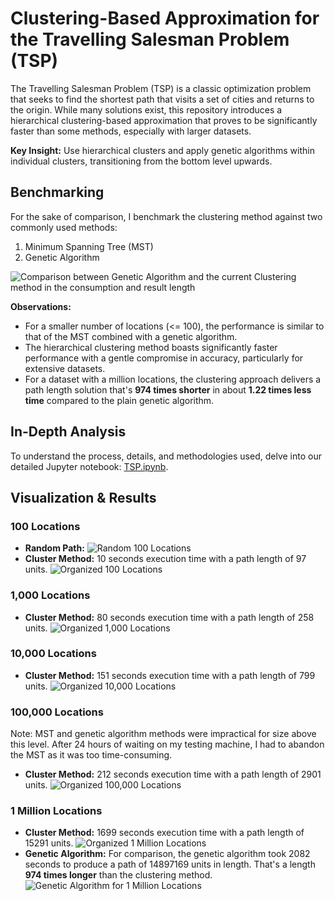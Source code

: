 # Clustering-Based Approximation for the Travelling Salesman Problem (TSP)
The Travelling Salesman Problem (TSP) is a classic optimization problem that seeks to find the shortest path that visits a set of cities and returns to the origin. While many solutions exist, this repository introduces a hierarchical clustering-based approximation that proves to be significantly faster than some methods, especially with larger datasets.

**Key Insight:** Use hierarchical clusters and apply genetic algorithms within individual clusters, transitioning from the bottom level upwards.

## Benchmarking
For the sake of comparison, I benchmark the clustering method against two commonly used methods:
1. Minimum Spanning Tree (MST)
2. Genetic Algorithm

![Comparison between Genetic Algorithm and the current Clustering method in the consumption and result length](public/compare.png)

**Observations:**
- For a smaller number of locations (<= 100), the performance is similar to that of the MST combined with a genetic algorithm.
- The hierarchical clustering method boasts significantly faster performance with a gentle compromise in accuracy, particularly for extensive datasets.
- For a dataset with a million locations, the clustering approach delivers a path length solution that's **974 times shorter** in about **1.22 times less time** compared to the plain genetic algorithm.

## In-Depth Analysis
To understand the process, details, and methodologies used, delve into our detailed Jupyter notebook: [TSP.ipynb](#).

## Visualization & Results
### 100 Locations
- **Random Path:** ![Random 100 Locations](public/loc_100_chaos.png)
- **Cluster Method:** 10 seconds execution time with a path length of 97 units. ![Organized 100 Locations](public/loc_100.png)

### 1,000 Locations
- **Cluster Method:** 80 seconds execution time with a path length of 258 units. ![Organized 1,000 Locations](public/loc_1000.png)

### 10,000 Locations
- **Cluster Method:** 151 seconds execution time with a path length of 799 units. ![Organized 10,000 Locations](public/loc_10000.png)

### 100,000 Locations
Note: MST and genetic algorithm methods were impractical for size above this level. After 24 hours of waiting on my testing machine, I had to abandon the MST as it was too time-consuming.
- **Cluster Method:** 212 seconds execution time with a path length of 2901 units. ![Organized 100,000 Locations](public/loc_100000.png)

### 1 Million Locations
- **Cluster Method:** 1699 seconds execution time with a path length of 15291 units. ![Organized 1 Million Locations](public/loc_1m.png)
- **Genetic Algorithm:** For comparison, the genetic algorithm took 2082 seconds to produce a path of 14897169 units in length. That's a length **974 times longer** than the clustering method. ![Genetic Algorithm for 1 Million Locations](public/genetic.png)